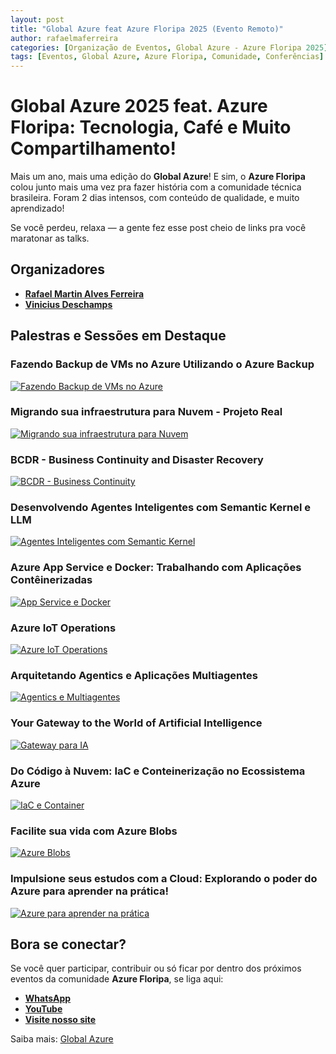 ```yaml
---
layout: post
title: "Global Azure feat Azure Floripa 2025 (Evento Remoto)"
author: rafaelmaferreira
categories: [Organização de Eventos, Global Azure - Azure Floripa 2025]
tags: [Eventos, Global Azure, Azure Floripa, Comunidade, Conferências]
---
```


# Global Azure 2025 feat. Azure Floripa: Tecnologia, Café e Muito Compartilhamento!

Mais um ano, mais uma edição do **Global Azure**! E sim, o **Azure Floripa** colou junto mais uma vez pra fazer história com a comunidade técnica brasileira. Foram 2 dias intensos, com conteúdo de qualidade, e muito aprendizado!

Se você perdeu, relaxa — a gente fez esse post cheio de links pra você maratonar as talks.

## Organizadores

- **[Rafael Martin Alves Ferreira](https://www.linkedin.com/in/rafaelmaferreira/)**
- **[Vinicius Deschamps](https://www.linkedin.com/in/viniciusdeschamps/)**

## Palestras e Sessões em Destaque

### Fazendo Backup de VMs no Azure Utilizando o Azure Backup
[![Fazendo Backup de VMs no Azure](https://img.youtube.com/vi/fWaowwBWUwU/0.jpg)](https://www.youtube.com/watch?v=fWaowwBWUwU)

### Migrando sua infraestrutura para Nuvem - Projeto Real
[![Migrando sua infraestrutura para Nuvem](https://img.youtube.com/vi/gP4tWge98to/0.jpg)](https://www.youtube.com/watch?v=gP4tWge98to)

### BCDR - Business Continuity and Disaster Recovery
[![BCDR - Business Continuity](https://img.youtube.com/vi/uHe08MPkJG4/0.jpg)](https://www.youtube.com/watch?v=uHe08MPkJG4)

### Desenvolvendo Agentes Inteligentes com Semantic Kernel e LLM
[![Agentes Inteligentes com Semantic Kernel](https://img.youtube.com/vi/1F6sn6Q4vEc/0.jpg)](https://www.youtube.com/watch?v=1F6sn6Q4vEc)

### Azure App Service e Docker: Trabalhando com Aplicações Contêinerizadas
[![App Service e Docker](https://img.youtube.com/vi/g5dusKDV3Ig/0.jpg)](https://www.youtube.com/watch?v=g5dusKDV3Ig)

### Azure IoT Operations
[![Azure IoT Operations](https://img.youtube.com/vi/4FqXwTd-hNg/0.jpg)](https://www.youtube.com/watch?v=4FqXwTd-hNg)

### Arquitetando Agentics e Aplicações Multiagentes
[![Agentics e Multiagentes](https://img.youtube.com/vi/6-PuO2A9NmA/0.jpg)](https://www.youtube.com/watch?v=6-PuO2A9NmA)

### Your Gateway to the World of Artificial Intelligence
[![Gateway para IA](https://img.youtube.com/vi/Gx8viB0t6wU/0.jpg)](https://www.youtube.com/watch?v=Gx8viB0t6wU)

### Do Código à Nuvem: IaC e Conteinerização no Ecossistema Azure
[![IaC e Container](https://img.youtube.com/vi/8aG6Q-4DKjI/0.jpg)](https://www.youtube.com/watch?v=8aG6Q-4DKjI)

### Facilite sua vida com Azure Blobs
[![Azure Blobs](https://img.youtube.com/vi/3PygDrlNdEM/0.jpg)](https://www.youtube.com/watch?v=3PygDrlNdEM)

### Impulsione seus estudos com a Cloud: Explorando o poder do Azure para aprender na prática!
[![Azure para aprender na prática](https://img.youtube.com/vi/9sH15kycARo/0.jpg)](https://www.youtube.com/watch?v=9sH15kycARo)


## Bora se conectar?

Se você quer participar, contribuir ou só ficar por dentro dos próximos eventos da comunidade **Azure Floripa**, se liga aqui:

- **[WhatsApp](https://chat.whatsapp.com/HSpFnNyo9ZLD4RJrvEcrrl)**
- **[YouTube](https://lnkd.in/dtX9uKEk)**
- **[Visite nosso site](https://lnkd.in/d8vBRFpm)**

Saiba mais: [Global Azure](https://globalazure.net/)
